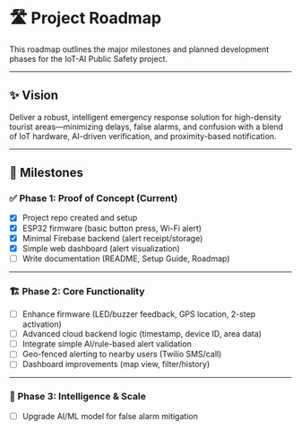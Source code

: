 # 🛣️ Project Roadmap

This roadmap outlines the major milestones and planned development phases for the IoT-AI Public Safety project.

---

## ✨ Vision

Deliver a robust, intelligent emergency response solution for high-density tourist areas—minimizing delays, false alarms, and confusion with a blend of IoT hardware, AI-driven verification, and proximity-based notification.

---

## 🚩 Milestones

### ✅ Phase 1: Proof of Concept (Current)
- [x] Project repo created and setup
- [x] ESP32 firmware (basic button press, Wi-Fi alert)
- [x] Minimal Firebase backend (alert receipt/storage)
- [x] Simple web dashboard (alert visualization)
- [ ] Write documentation (README, Setup Guide, Roadmap)

---

### 🏗 Phase 2: Core Functionality
- [ ] Enhance firmware (LED/buzzer feedback, GPS location, 2-step activation)
- [ ] Advanced cloud backend logic (timestamp, device ID, area data)
- [ ] Integrate simple AI/rule-based alert validation
- [ ] Geo-fenced alerting to nearby users (Twilio SMS/call)
- [ ] Dashboard improvements (map view, filter/history)

---

### 🚀 Phase 3: Intelligence & Scale
- [ ] Upgrade AI/ML model for false alarm mitigation
